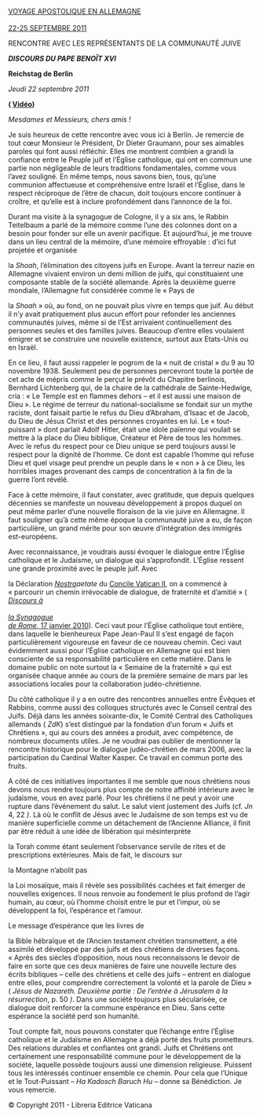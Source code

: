 [VOYAGE APOSTOLIQUE EN ALLEMAGNE\
\
22-25 SEPTEMBRE 2011](/content/benedict-xvi/fr/travels/2011/index_germania.html)

RENCONTRE AVEC LES REPRÉSENTANTS DE LA COMMUNAUTÉ JUIVE

***DISCOURS DU PAPE BENOÎT XVI***

**Reichstag de Berlin**

*Jeudi 22 septembre 2011*

**( [Vidéo](http://player.rv.va/vaticanplayer.asp?language=it&tic=VA_P4LM8KZZ))**

*Mesdames et Messieurs, chers amis !*

Je suis heureux de cette rencontre avec vous ici à Berlin. Je remercie de tout cœur Monsieur le Président, Dr Dieter Graumann, pour ses aimables paroles qui font aussi réfléchir. Elles me montrent combien a grandi la confiance entre le Peuple juif et l’Église catholique, qui ont en commun une partie non négligeable de leurs traditions fondamentales, comme vous l’avez souligné. En même temps, nous savons bien, tous, qu’une communion affectueuse et compréhensive entre Israël et l’Église, dans le respect réciproque de l’être de chacun, doit toujours encore continuer à croître, et qu’elle est à inclure profondément dans l’annonce de la foi.

Durant ma visite à la synagogue de Cologne, il y a six ans, le Rabbin Teitelbaum a parlé de la mémoire comme l’une des colonnes dont on a besoin pour fonder sur elle un avenir pacifique. Et aujourd’hui, je me trouve dans un lieu central de la mémoire, d’une mémoire effroyable : d’ici fut projetée et organisée

la
*Shoah*, l’élimination des citoyens juifs en Europe. Avant la terreur nazie en Allemagne vivaient environ un demi million de juifs, qui constituaient une composante stable de la société allemande. Après la deuxième guerre mondiale, l’Allemagne fut considérée comme le « Pays de

la
*Shoah* » où, au fond, on ne pouvait plus vivre en temps que juif. Au début il n’y avait pratiquement plus aucun effort pour refonder les anciennes communautés juives, même si de l’Est arrivaient continuellement des personnes seules et des familles juives. Beaucoup d’entre elles voulaient émigrer et se construire une nouvelle existence, surtout aux Etats-Unis ou en Israël.

En ce lieu, il faut aussi rappeler le pogrom de la « nuit de cristal » du 9 au 10 novembre 1938. Seulement peu de personnes percevront toute la portée de cet acte de mépris comme le perçut le prévôt du Chapitre berlinois, Bernhard Lichtenberg qui, de la chaire de la cathédrale de Sainte-Hedwige, cria : « Le Temple est en flammes dehors – et il est aussi une maison de Dieu ». Le régime de terreur du national-socialisme se fondait sur un mythe raciste, dont faisait partie le refus du Dieu d’Abraham, d’Isaac et de Jacob, du Dieu de Jésus Christ et des personnes croyantes en lui. Le « tout-puissant » dont parlait Adolf Hitler, était une idole païenne qui voulait se mettre à la place du Dieu biblique, Créateur et Père de tous les hommes. Avec le refus du respect pour ce Dieu unique se perd toujours aussi le respect pour la dignité de l’homme. Ce dont est capable l’homme qui refuse Dieu et quel visage peut prendre un peuple dans le « non » à ce Dieu, les horribles images provenant des camps de concentration à la fin de la guerre l’ont révélé.

Face à cette mémoire, il faut constater, avec gratitude, que depuis quelques décennies se manifeste un nouveau développement à propos duquel on peut même parler d’une nouvelle floraison de la vie juive en Allemagne. Il faut souligner qu’à cette même époque la communauté juive a eu, de façon particulière, un grand mérite pour son œuvre d’intégration des immigrés est-européens.

Avec reconnaissance, je voudrais aussi évoquer le dialogue entre l’Église catholique et le Judaïsme, un dialogue qui s’approfondit. L’Église ressent une grande proximité avec le peuple juif. Avec

la Déclaration
[*Nostra*](http://www.vatican.va/archive/hist_councils/ii_vatican_council/documents/vat-ii_decl_19651028_nostra-aetate_fr.html)*aetate* du [Concile Vatican II](http://www.vatican.va/archive/hist_councils/ii_vatican_council/index_fr.htm), on a commencé à « parcourir un chemin irrévocable de dialogue, de fraternité et d’amitié » ( [*Discours à*\
\
*la Synagogue*\
*de Rome*, 17 janvier 2010](/content/benedict-xvi/fr/speeches/2010/january/documents/hf_ben-xvi_spe_20100117_sinagoga.html)). Ceci vaut pour l’Église catholique tout entière, dans laquelle le bienheureux Pape Jean-Paul II s’est engagé de façon particulièrement vigoureuse en faveur de ce nouveau chemin. Ceci vaut évidemment aussi pour l’Église catholique en Allemagne qui est bien consciente de sa responsabilité particulière en cette matière. Dans le domaine public on note surtout la « Semaine de la fraternité » qui est organisée chaque année au cours de la première semaine de mars par les associations locales pour la collaboration judéo-chrétienne.

Du côté catholique il y a en outre des rencontres annuelles entre Évêques et Rabbins, comme aussi des colloques structurés avec le Conseil central des Juifs. Déjà dans les années soixante-dix, le Comité Central des Catholiques allemands ( *ZdK*) s’est distingué par la fondation d’un forum « Juifs et Chrétiens », qui au cours des années a produit, avec compétence, de nombreux documents utiles. Je ne voudrai pas oublier de mentionner la rencontre historique pour le dialogue judéo-chrétien de mars 2006, avec la participation du Cardinal Walter Kasper. Ce travail en commun porte des fruits.

A côté de ces initiatives importantes il me semble que nous chrétiens nous devons nous rendre toujours plus compte de notre affinité intérieure avec le judaïsme, vous en avez parlé. Pour les chrétiens il ne peut y avoir une rupture dans l’événement du salut. Le salut vient justement des Juifs (cf. *Jn* 4, 22 *)*. Là où le conflit de Jésus avec le Judaïsme de son temps est vu de manière superficielle comme un détachement de l’Ancienne Alliance, il finit par être réduit à une idée de libération qui mésinterprète

la Torah
comme étant seulement l’observance servile de rites et de prescriptions extérieures. Mais de fait, le discours sur

la Montagne
n’abolit pas

la Loi
mosaïque, mais il révèle ses possibilités cachées et fait émerger de nouvelles exigences. Il nous renvoie au fondement le plus profond de l’agir humain, au cœur, où l’homme choisit entre le pur et l’impur, où se développent la foi, l’espérance et l’amour.

Le message d’espérance que les livres de

la Bible
hébraïque et de l’Ancien testament chrétien transmettent, a été assimilé et développé par des juifs et des chrétiens de diverses façons. « Après des siècles d’opposition, nous nous reconnaissons le devoir de faire en sorte que ces deux manières de faire une nouvelle lecture des écrits bibliques – celle des chrétiens et celle des juifs – entrent en dialogue entre elles, pour comprendre correctement la volonté et la parole de Dieu » ( *Jésus de Nazareth. Deuxième partie : De l’entrée à Jérusalem à la résurrection*, p. 50 *)*. Dans une société toujours plus sécularisée, ce dialogue doit renforcer la commune espérance en Dieu. Sans cette espérance la société perd son humanité.

Tout compte fait, nous pouvons constater que l’échange entre l’Église catholique et le Judaïsme en Allemagne a déjà porté des fruits prometteurs. Des relations durables et confiantes ont grandi. Juifs et Chrétiens ont certainement une responsabilité commune pour le développement de la société, laquelle possède toujours aussi une dimension religieuse. Puissent tous les intéressés continuer ensemble ce chemin. Pour cela que l’Unique et le Tout-Puissant – *Ha Kadosch Baruch Hu –* donne sa Bénédiction. Je vous remercie.

© Copyright 2011 - Libreria Editrice Vaticana